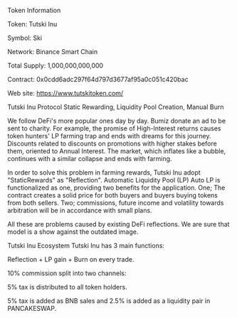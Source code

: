 Token Information

Token: Tutski Inu

Symbol: Ski

Network: Binance Smart Chain

Total Supply: 1,000,000,000,000

Contract: 0x0cdd6adc297f64d797d3677af95a0c051c420bac

Web site: https://www.tutskitoken.com/

Tutski Inu Protocol Static Rewarding, Liquidity Pool Creation, Manual Burn

We follow DeFi's more popular ones day by day. Bumiz donate an ad to be sent to charity. For example, the promise of High-Interest returns causes token hunters' LP farming trap and ends with dreams for this journey. Discounts related to discounts on promotions with higher stakes before them, oriented to Annual Interest. The market, which inflates like a bubble, continues with a similar collapse and ends with farming.

In order to solve this problem in farming rewards, Tutski Inu adopt "StaticRewards" as "Reflection". Automatic Liquidity Pool (LP) Auto LP is functionalized as one, providing two benefits for the application. One; The contract creates a solid price for both buyers and buyers buying tokens from both sellers. Two; commissions, future income and volatility towards arbitration will be in accordance with small plans.

All these are problems caused by existing DeFi reflections. We are sure that model is a show against the outdated image.

Tutski Inu Ecosystem Tutski Inu has 3 main functions:

Reflection + LP gain + Burn on every trade.

10% commission split into two channels:

5% tax is distributed to all token holders.

5% tax is added as BNB sales and 2.5% is added as a liquidity pair in PANCAKESWAP.
